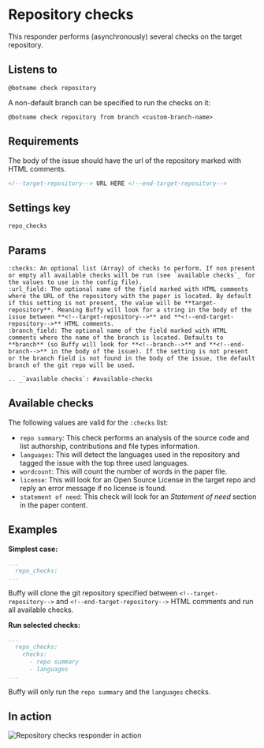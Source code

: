 Repository checks
=================

This responder performs (asynchronously) several checks on the target repository.

## Listens to

```
@botname check repository
```

A non-default branch can be specified to run the checks on it:
```
@botname check repository from branch <custom-branch-name>
```

## Requirements

The body of the issue should have the url of the repository marked with HTML comments.

```html
<!--target-repository--> URL HERE <!--end-target-repository-->
```

## Settings key

`repo_checks`

## Params
```eval_rst
:checks: An optional list (Array) of checks to perform. If non present or empty all available checks will be run (see `available checks`_ for the values to use in the config file).
:url_field: The optional name of the field marked with HTML comments where the URL of the repository with the paper is located. By default if this setting is not present, the value will be **target-repository**. Meaning Buffy will look for a string in the body of the issue between **<!--target-repository-->** and **<!--end-target-repository-->** HTML comments.
:branch_field: The optional name of the field marked with HTML comments where the name of the branch is located. Defaults to **branch** (so Buffy will look for **<!--branch-->** and **<!--end-branch-->** in the body of the issue). If the setting is not present or the branch field is not found in the body of the issue, the default branch of the git repo will be used.

.. _`available checks`: #available-checks
```

## Available checks

The following values are valid for the `:checks` list:

* `repo summary`: This check performs an analysis of the source code and list authorship, contributions and file types information.
* `languages`: This will detect the languages used in the repository and tagged the issue with the top three used languages.
* `wordcount`: This will count the number of words in the paper file.
* `license`: This will look for an Open Source License in the target repo and reply an error message if no license is found.
* `statement of need`: This check will look for an *Statement of need* section in the paper content.

## Examples

**Simplest case:**
```yaml
...
  repo_checks:
...
```
Buffy will clone the git repository specified between `<!--target-repository-->` and `<!--end-target-repository-->` HTML comments and run all available checks.


**Run selected checks:**
```yaml
...
  repo_checks:
    checks:
      - repo summary
      - languages
...
```
Buffy will only run the `repo summary` and the `languages` checks.


## In action

![](../images/responders/repo_checks.png "Repository checks responder in action")


